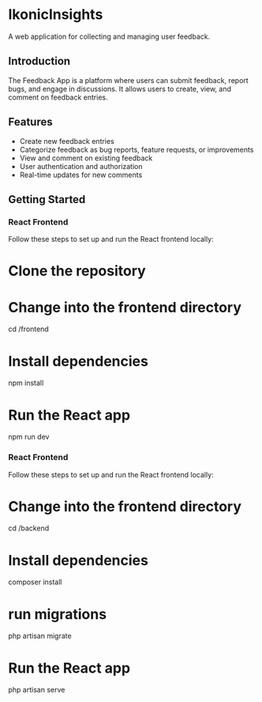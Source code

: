 # IkonicInsights

A web application for collecting and managing user feedback.

## Introduction

The Feedback App is a platform where users can submit feedback, report bugs, and engage in discussions. It allows users to create, view, and comment on feedback entries.

## Features

- Create new feedback entries
- Categorize feedback as bug reports, feature requests, or improvements
- View and comment on existing feedback
- User authentication and authorization
- Real-time updates for new comments

## Getting Started

### React Frontend

Follow these steps to set up and run the React frontend locally:


# Clone the repository

# Change into the frontend directory
cd /frontend

# Install dependencies
npm install

# Run the React app
npm run dev


### React Frontend

Follow these steps to set up and run the React frontend locally:



# Change into the frontend directory
cd /backend

# Install dependencies
composer install

# run migrations 
php artisan migrate

# Run the React app
php artisan serve
